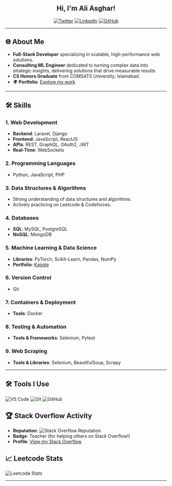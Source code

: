 <h2 align="center">Hi, I'm Ali Asghar!</h2>

<p align="center">
    <a href="https://twitter.com/IAliAsgharKhan"><img src="https://img.shields.io/twitter/follow/IAliAsgharKhan?style=social" alt="Twitter"></a>
    <a href="https://www.linkedin.com/in/iamaliasgharkhan/"><img src="https://img.shields.io/badge/-iamaliasgharkhan-blue?style=flat-square&logo=Linkedin&logoColor=white" alt="LinkedIn"></a>
    <a href="https://github.com/iamAliAsgharKhan"><img src="https://img.shields.io/github/followers/iamAliAsgharKhan?label=follow&style=social" alt="GitHub"></a>
</p>

---

## 🌐 About Me
- **Full-Stack Developer** specializing in scalable, high-performance web solutions.
- **Consulting ML Engineer** dedicated to turning complex data into strategic insights, delivering solutions that drive measurable results
- **CS Honors Graduate** from COMSATS University, Islamabad.
- 🌍 **Portfolio**: [Explore my work](https://iamaliasgharkhan.github.io/)

---

## 🛠 Skills

### **1. Web Development**
   - **Backend**: Laravel, Django
   - **Frontend**: JavaScript, ReactJS
   - **APIs**: REST, GraphQL, OAuth2, JWT
   - **Real-Time**: WebSockets

### **2. Programming Languages**
   - Python, JavaScript, PHP

### **3. Data Structures & Algorithms**
   - Strong understanding of data structures and algorithms.
   - Actively practicing on Leetcode & Codeforces.

### **4. Databases**
   - **SQL**: MySQL, PostgreSQL
   - **NoSQL**: MongoDB

### **5. Machine Learning & Data Science**
   - **Libraries**: PyTorch, Scikit-Learn, Pandas, NumPy
   - **Portfolio**: [Kaggle](https://www.kaggle.com/ialiasghar)

### **6. Version Control**
   - Git

### **7. Containers & Deployment**
   - **Tools**: Docker

### **8. Testing & Automation**
   - **Tools & Frameworks**: Selenium, Pytest

### **9. Web Scraping**
   - **Tools & Libraries**: Selenium, BeautifulSoup, Scrapy

---

## 🛠 Tools I Use
<p>
    <img alt="VS Code" src="https://img.shields.io/badge/Visual%20Studio%20Code-007ACC?style=for-the-badge&logo=visual-studio-code&logoColor=white"/>
    <img alt="Git" src="https://img.shields.io/badge/Git-F05032?style=for-the-badge&logo=git&logoColor=white"/>
    <img alt="GitHub" src="https://img.shields.io/badge/GitHub-181717?style=for-the-badge&logo=github"/>
</p>

## 🏆 Stack Overflow Activity
- **Reputation**: ![Stack Overflow Reputation](https://img.shields.io/stackexchange/stackoverflow/r/5355156?label=Reputation)
- **Badge**: Teacher (for helping others on Stack Overflow!)
- **Profile**: [View my Stack Overflow](https://stackoverflow.com/users/5355156/ali-asghar)



## 📈 Leetcode Stats
![Leetcode Stats](https://leetcard.jacoblin.cool/aliasghartheDev)

---

